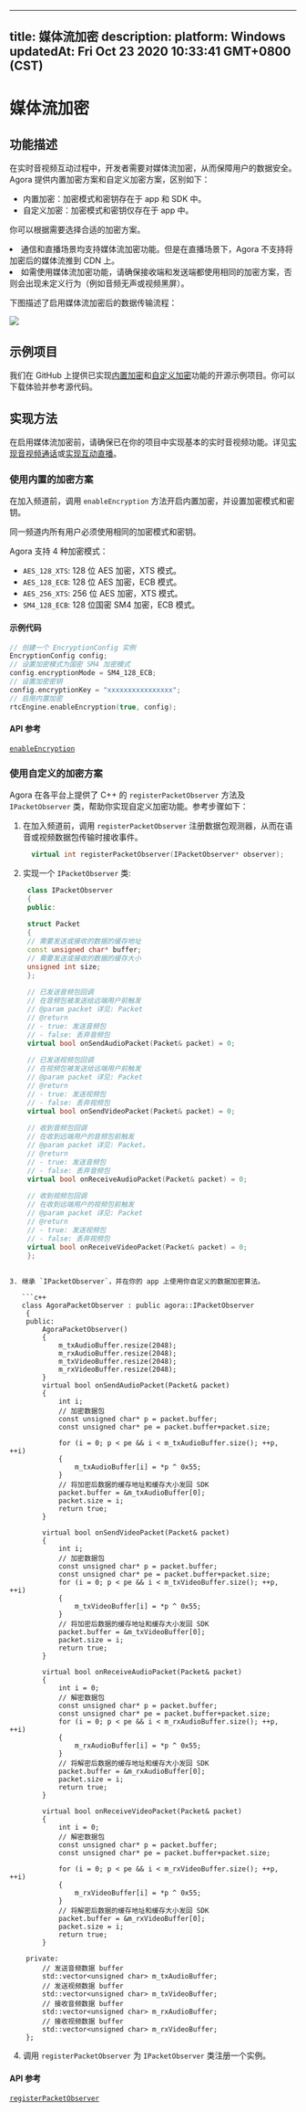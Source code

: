 
---
title: 媒体流加密
description: 
platform: Windows
updatedAt: Fri Oct 23 2020 10:33:41 GMT+0800 (CST)
---
# 媒体流加密
## 功能描述

在实时音视频互动过程中，开发者需要对媒体流加密，从而保障用户的数据安全。Agora 提供内置加密方案和自定义加密方案，区别如下：

- 内置加密：加密模式和密钥存在于 app 和 SDK 中。
- 自定义加密：加密模式和密钥仅存在于 app 中。

你可以根据需要选择合适的加密方案。

<div class="alert note"><li>通信和直播场景均支持媒体流加密功能。但是在直播场景下，Agora 不支持将加密后的媒体流推到 CDN 上。</li><li>如需使用媒体流加密功能，请确保接收端和发送端都使用相同的加密方案，否则会出现未定义行为（例如音频无声或视频黑屏）。</li></div>

下图描述了启用媒体流加密后的数据传输流程：

![](https://web-cdn.agora.io/docs-files/1596706031835)

## 示例项目
我们在 GitHub 上提供已实现[内置加密](https://github.com/AgoraIO/API-Examples/tree/master/windows/APIExample/APIExample/Advanced/MediaEncrypt)和[自定义加密](https://github.com/AgoraIO/API-Examples/tree/master/windows/APIExample/APIExample/Advanced/CustomEncrypt)功能的开源示例项目。你可以下载体验并参考源代码。

## 实现方法

在启用媒体流加密前，请确保已在你的项目中实现基本的实时音视频功能。详见[实现音视频通话](../../cn/Audio%20Broadcast/start_call_windows.md)或[实现互动直播](../../cn/Audio%20Broadcast/start_live_windows.md)。

### 使用内置的加密方案

在加入频道前，调用 `enableEncryption` 方法开启内置加密，并设置加密模式和密钥。

<div class="alert note">同一频道内所有用户必须使用相同的加密模式和密钥。</div>

Agora 支持 4 种加密模式：

- `AES_128_XTS`: 128 位 AES 加密，XTS 模式。
- `AES_128_ECB`: 128 位 AES 加密，ECB 模式。
- `AES_256_XTS`: 256 位 AES 加密，XTS 模式。
- `SM4_128_ECB`: 128 位国密 SM4 加密，ECB 模式。

#### 示例代码

```c++
// 创建一个 EncryptionConfig 实例
EncryptionConfig config;
// 设置加密模式为国密 SM4 加密模式
config.encryptionMode = SM4_128_ECB;
// 设置加密密钥
config.encryptionKey = "xxxxxxxxxxxxxxxx";
// 启用内置加密
rtcEngine.enableEncryption(true, config);
```

#### API 参考

[`enableEncryption`](https://docs.agora.io/cn/Audio%20Broadcast/API%20Reference/cpp/classagora_1_1rtc_1_1_i_rtc_engine.html#ad5ea5f0dfd8117f38d9c4b12fe01fece)

### 使用自定义的加密方案

Agora 在各平台上提供了 C++ 的 `registerPacketObserver` 方法及 `IPacketObserver` 类，帮助你实现自定义加密功能。参考步骤如下：

1. 在加入频道前，调用 `registerPacketObserver` 注册数据包观测器，从而在语音或视频数据包传输时接收事件。

   ```c++
	 virtual int registerPacketObserver(IPacketObserver* observer);
	 ```

2. 实现一个 `IPacketObserver` 类:

   ```c++
    class IPacketObserver
    {
    public:
    
    struct Packet
    {
    // 需要发送或接收的数据的缓存地址
    const unsigned char* buffer;
    // 需要发送或接收的数据的缓存大小
    unsigned int size;
    };
    
    // 已发送音频包回调
    // 在音频包被发送给远端用户前触发
    // @param packet 详见: Packet
    // @return
    // - true: 发送音频包
    // - false: 丢弃音频包
    virtual bool onSendAudioPacket(Packet& packet) = 0;
    
    // 已发送视频包回调
    // 在视频包被发送给远端用户前触发
    // @param packet 详见: Packet
    // @return
    // - true: 发送视频包
    // - false: 丢弃视频包
    virtual bool onSendVideoPacket(Packet& packet) = 0;
    
    // 收到音频包回调
    // 在收到远端用户的音频包前触发
    // @param packet 详见: Packet。
    // @return
    // - true: 发送音频包
    // - false: 丢弃音频包
    virtual bool onReceiveAudioPacket(Packet& packet) = 0;
    
    // 收到视频包回调
    // 在收到远端用户的视频包前触发
    // @param packet 详见: Packet
    // @return
    // - true: 发送视频包
    // - false: 丢弃视频包
    virtual bool onReceiveVideoPacket(Packet& packet) = 0;
    };
```

3. 继承 `IPacketObserver`，并在你的 app 上使用你自定义的数据加密算法。

   ```c++
   class AgoraPacketObserver : public agora::IPacketObserver
    {
    public:
        AgoraPacketObserver()
        {
            m_txAudioBuffer.resize(2048);
            m_rxAudioBuffer.resize(2048);
            m_txVideoBuffer.resize(2048);
            m_rxVideoBuffer.resize(2048);
        }
        virtual bool onSendAudioPacket(Packet& packet)
        {
            int i;
            // 加密数据包
            const unsigned char* p = packet.buffer;
            const unsigned char* pe = packet.buffer+packet.size;
   
            for (i = 0; p < pe && i < m_txAudioBuffer.size(); ++p, ++i)
            {
                m_txAudioBuffer[i] = *p ^ 0x55;
            }
            // 将加密后数据的缓存地址和缓存大小发回 SDK
            packet.buffer = &m_txAudioBuffer[0];
            packet.size = i;
            return true;
        }
   
        virtual bool onSendVideoPacket(Packet& packet)
        {
            int i;
            // 加密数据包
            const unsigned char* p = packet.buffer;
            const unsigned char* pe = packet.buffer+packet.size;
            for (i = 0; p < pe && i < m_txVideoBuffer.size(); ++p, ++i)
            {
                m_txVideoBuffer[i] = *p ^ 0x55;
            }
            // 将加密后数据的缓存地址和缓存大小发回 SDK
            packet.buffer = &m_txVideoBuffer[0];
            packet.size = i;
            return true;
        }
   
        virtual bool onReceiveAudioPacket(Packet& packet)
        {
            int i = 0;
            // 解密数据包
            const unsigned char* p = packet.buffer;
            const unsigned char* pe = packet.buffer+packet.size;
            for (i = 0; p < pe && i < m_rxAudioBuffer.size(); ++p, ++i)
            {
                m_rxAudioBuffer[i] = *p ^ 0x55;
            }
            // 将解密后数据的缓存地址和缓存大小发回 SDK
            packet.buffer = &m_rxAudioBuffer[0];
            packet.size = i;
            return true;
        }
   
        virtual bool onReceiveVideoPacket(Packet& packet)
        {
            int i = 0;
            // 解密数据包
            const unsigned char* p = packet.buffer;
            const unsigned char* pe = packet.buffer+packet.size;
   
            for (i = 0; p < pe && i < m_rxVideoBuffer.size(); ++p, ++i)
            {
                m_rxVideoBuffer[i] = *p ^ 0x55;
            }
            // 将解密后数据的缓存地址和缓存大小发回 SDK
            packet.buffer = &m_rxVideoBuffer[0];
            packet.size = i;
            return true;
        }
   
    private:
        // 发送音频数据 buffer
        std::vector<unsigned char> m_txAudioBuffer; 
        // 发送视频数据 buffer
        std::vector<unsigned char> m_txVideoBuffer; 
        // 接收音频数据 buffer
        std::vector<unsigned char> m_rxAudioBuffer; 
        // 接收视频数据 buffer
        std::vector<unsigned char> m_rxVideoBuffer; 
    };
```

4. 调用 `registerPacketObserver` 为 `IPacketObserver` 类注册一个实例。

#### API 参考

[`registerPacketObserver`](https://docs.agora.io/cn/Audio%20Broadcast/API%20Reference/cpp/classagora_1_1rtc_1_1_i_rtc_engine.html#a95b53a32d598c3d98a51c24f7f9af4b4)
